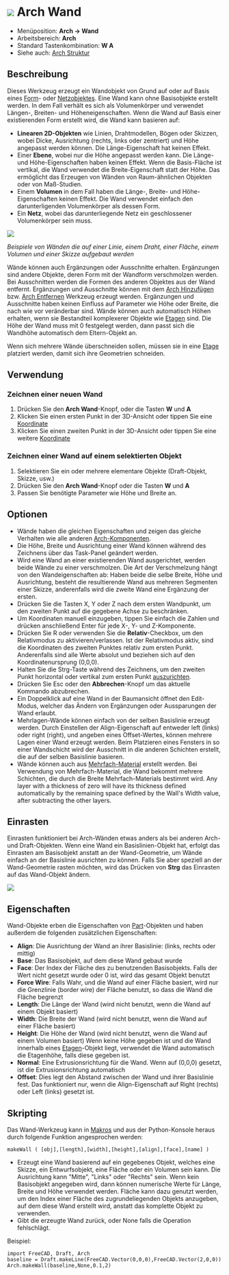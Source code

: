 # ![](images/Arch_Wall.svg) Arch Wand

- Menüposition: **Arch → Wand**
- Arbeitsbereich: **Arch**
- Standard Tastenkombination: **W A**
- Siehe auch: [Arch Struktur](Arch_Structure)

## Beschreibung

Dieses Werkzeug erzeugt ein Wandobjekt von Grund auf oder auf Basis eines [Form](Part_Module)- oder [Netzobjektes](Mesh_Module). Eine Wand kann ohne Basisobjekte erstellt werden. In dem Fall verhält es sich als Volumenkörper und verwendet Längen-, Breiten- und Höheneigenschaften. Wenn die Wand auf Basis einer existierenden Form erstellt wird, die Wand kann basieren auf:

- **Linearen 2D-Objekten** wie Linien, Drahtmodellen, Bögen oder Skizzen, wobei Dicke, Ausrichtung (rechts, links oder zentriert) und Höhe angepasst werden können. Die Länge-Eigenschaft hat keinen Effekt.
- Einer **Ebene**, wobei nur die Höhe angepasst werden kann. Die Länge- und Höhe-Eigenschaften haben keinen Effekt. Wenn die Basis-Fläche ist vertikal, die Wand verwendet die Breite-Eigenschaft statt der Höhe. Das ermöglicht das Erzeugen von Wänden von Raum-ähnlichen Objekten oder von Maß-Studien.
- Einem **Volumen** in dem Fall haben die Länge-, Breite- und Höhe-Eigenschaften keinen Effekt. Die Wand verwendet einfach den darunterligenden Volumenkörper als dessen Form.
- Ein **Netz**, wobei das darunterliegende Netz ein geschlossener Volumenkörper sein muss.

![](images/Arch_Wall_example.jpg)

*Beispiele von Wänden die auf einer Linie, einem Draht, einer Fläche, einem Volumen und einer Skizze aufgebaut werden*

Wände können auch Ergänzungen oder Ausschnitte erhalten. Ergänzungen sind andere Objekte, deren Form mit der Wandform verschmolzen werden. Bei Ausschnitten werden die Formen des anderen Objektes aus der Wand entfernt. Ergänzungen und Ausschnitte können mit dem [Arch Hinzufügen](Arch_Add) bzw. [Arch Entfernen](Arch_Remove) Werkzeug erzeugt werden. Ergänzungen und Ausschnitte haben keinen Einfluss auf Parameter wie Höhe oder Breite, die nach wie vor veränderbar sind. Wände können auch automatisch Höhen erhalten, wenn sie Bestandteil komplexerer Objekte wie [Etagen](Arch_Floor "wikilink") sind. Die Höhe der Wand muss mit 0 festgelegt werden, dann passt sich die Wandhöhe automatisch dem Eltern-Objekt an.

Wenn sich mehrere Wände überschneiden sollen, müssen sie in eine [Etage](Arch_Floor "wikilink") platziert werden, damit sich ihre Geometrien schneiden.

## Verwendung

### Zeichnen einer neuen Wand

1. Drücken Sie den **Arch Wand**-Knopf, oder die Tasten **W** und **A**
2. Klicken Sie einen ersten Punkt in der 3D-Ansicht oder tippen Sie eine [Koordinate](Draft_Coordinates "wikilink")
3. Klicken Sie einen zweiten Punkt in der 3D-Ansicht oder tippen Sie eine weitere [Koordinate](Draft_Coordinates "wikilink")

### Zeichnen einer Wand auf einem selektierten Objekt

1. Selektieren Sie ein oder mehrere elementare Objekte (Draft-Objekt, Skizze, usw.)
2. Drücken Sie den **Arch Wand**-Knopf oder die Tasten **W** und **A**
3. Passen Sie benötigte Parameter wie Höhe und Breite an.

## Optionen

- Wände haben die gleichen Eigenschaften und zeigen das gleiche Verhalten wie alle anderen [Arch-Komponenten](Arch_Component "wikilink").
- Die Höhe, Breite und Ausrichtung einer Wand können während des Zeichnens über das Task-Panel geändert werden.
- Wird eine Wand an einer existierenden Wand ausgerichtet, werden beide Wände zu einer verschmolzen. Die Art der Verschmelzung hängt von den Wandeigenschaften ab: Haben beide die selbe Breite, Höhe und Ausrichtung, besteht die resultierende Wand aus mehreren Segmenten einer Skizze, anderenfalls wird die zweite Wand eine Ergänzung der ersten.
- Drücken Sie die Tasten X, Y oder Z nach dem ersten Wandpunkt, um den zweiten Punkt auf die gegebene Achse zu beschränken.
- Um Koordinaten manuell einzugeben, tippen Sie einfach die Zahlen und drücken anschließend Enter für jede X-, Y- und Z-Komponente.
- Drücken Sie R oder verwenden Sie die **Relativ**-Checkbox, um den Relativmodus zu aktivieren/verlassen. Ist der Relativmodus aktiv, sind die Koordinaten des zweiten Punktes relativ zum ersten Punkt. Anderenfalls sind alle Werte absolut und beziehen sich auf den Koordinatenursprung (0,0,0).
- Halten Sie die Strg-Taste während des Zeichnens, um den zweiten Punkt horizontal oder vertikal zum ersten Punkt [auszurichten](Draft_Constrain "wikilink").
- Drücken Sie Esc oder den **Abbrechen**-Knopf um das aktuelle Kommando abzubrechen.
- Ein Doppelklick auf eine Wand in der Baumansicht öffnet den Edit-Modus, welcher das Ändern von Ergänzungen oder Aussparungen der Wand erlaubt.
- Mehrlagen-Wände können einfach von der selben Basislinie erzeugt werden. Durch Einstellen der Align-Eigenschaft auf entweder left (links) oder right (right), und angeben eines Offset-Wertes, können mehrere Lagen einer Wand erzeugt werden. Beim Platzieren eines Fensters in so einer Wandschicht wird der Ausschnitt in die anderen Schichten erstellt, die auf der selben Basislinie basieren.
- Wände können auch aus [Mehrfach-Material](Arch_MultiMaterial "wikilink") erstellt werden. Bei Verwendung von Mehrfach-Material, die Wand bekommt mehrere Schichten, die durch die Breite Mehrfach-Materials bestimmt wird. Any layer with a thickness of zero will have its thickness defined automatically by the remaining space defined by the Wall's Width value, after subtracting the other layers.

## Einrasten

Einrasten funktioniert bei Arch-Wänden etwas anders als bei anderen Arch- und Draft-Objekten. Wenn eine Wand ein Basislinien-Objekt hat, erfolgt das Einrasten am Basisobjekt anstatt an der Wand-Geometrie, um Wände einfach an der Basislinie ausrichten zu können. Falls Sie aber speziell an der Wand-Geometrie rasten möchten, wird das Drücken von **Strg** das Einrasten auf das Wand-Objekt ändern.

![](images/Arch_wall_snap.jpg)

## Eigenschaften

Wand-Objekte erben die Eigenschaften von [Part](Part_Module "wikilink")-Objekten und haben außerdem die folgenden zusätzlichen Eigenschaften:

- **Align**: Die Ausrichtung der Wand an ihrer Basislinie: (links, rechts oder mittig)
- **Base**: Das Basisobjekt, auf dem diese Wand gebaut wurde
- **Face**: Der Index der Fläche des zu benutzenden Basisobjekts. Falls der Wert nicht gesetzt wurde oder 0 ist, wird das gesamt Objekt benutzt
- **Force Wire**: Falls Wahr, und die Wand auf einer Fläche basiert, wird nur die Grenzlinie (border wire) der Fläche benutzt, so dass die Wand die Fläche begrenzt
- **Length**: Die Länge der Wand (wird nicht benutzt, wenn die Wand auf einem Objekt basiert)
- **Width**: Die Breite der Wand (wird nicht benutzt, wenn die Wand auf einer Fläche basiert)
- **Height**: Die Höhe der Wand (wird nicht benutzt, wenn die Wand auf einem Volumen basiert) Wenn keine Höhe gegeben ist und die Wand innerhalb eines [Etagen](Arch_Floor "wikilink")-Objekt liegt, verwendet die Wand automatisch die Etagenhöhe, falls diese gegeben ist.
- **Normal**: Eine Extrusionsrichtung für die Wand. Wenn auf (0,0,0) gesetzt, ist die Extrusionsrichtung automatisch
- **Offset**: Dies legt den Abstand zwischen der Wand und ihrer Basislinie fest. Das funktioniert nur, wenn die Align-Eigenschaft auf Right (rechts) oder Left (links) gesetzt ist.

## Skripting

Das Wand-Werkzeug kann in [Makros](macros "wikilink") und aus der Python-Konsole heraus durch folgende Funktion angesprochen werden:

    makeWall ( [obj],[length],[width],[height],[align],[face],[name] ) 
    

- Erzeugt eine Wand basierend auf ein gegebenes Objekt, welches eine Skizze, ein Entwurfsobjekt, eine Fläche oder ein Volumen sein kann. Die Ausrichtung kann "Mitte", "Links" oder "Rechts" sein. Wenn kein Basisobjekt angegeben wird, dann können numerische Werte für Länge, Breite und Höhe verwendet werden. Fläche kann dazu genutzt werden, um den Index einer Fläche des zugrundeliegenden Objekts anzugeben, auf dem diese Wand erstellt wird, anstatt das komplette Objekt zu verwenden.
- Gibt die erzeugte Wand zurück, oder None falls die Operation fehlschlägt.

Beispiel:

    import FreeCAD, Draft, Arch
    baseline = Draft.makeLine(FreeCAD.Vector(0,0,0),FreeCAD.Vector(2,0,0))
    Arch.makeWall(baseline,None,0.1,2)